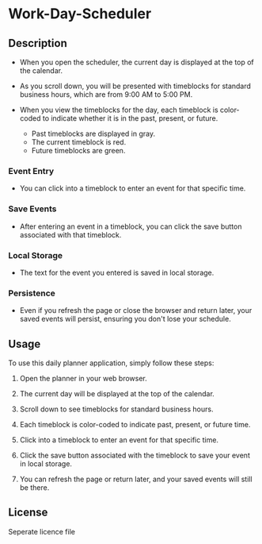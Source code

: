 # Work-Day-Scheduler

## Description

- When you open the scheduler, the current day is displayed at the top of the calendar.
- As you scroll down, you will be presented with timeblocks for standard business hours, which are from 9:00 AM to 5:00 PM.
- When you view the timeblocks for the day, each timeblock is color-coded to indicate whether it is in the past, present, or future. 

  - Past timeblocks are displayed in gray.
  - The current timeblock is red.
  - Future timeblocks are green.

### Event Entry
- You can click into a timeblock to enter an event for that specific time.

### Save Events
- After entering an event in a timeblock, you can click the save button associated with that timeblock.

### Local Storage
- The text for the event you entered is saved in local storage.

### Persistence
- Even if you refresh the page or close the browser and return later, your saved events will persist, ensuring you don't lose your schedule.


## Usage

To use this daily planner application, simply follow these steps:

1. Open the planner in your web browser.

2. The current day will be displayed at the top of the calendar.

3. Scroll down to see timeblocks for standard business hours.

4. Each timeblock is color-coded to indicate past, present, or future time.

5. Click into a timeblock to enter an event for that specific time.

6. Click the save button associated with the timeblock to save your event in local storage.

7. You can refresh the page or return later, and your saved events will still be there.

## License

Seperate licence file
